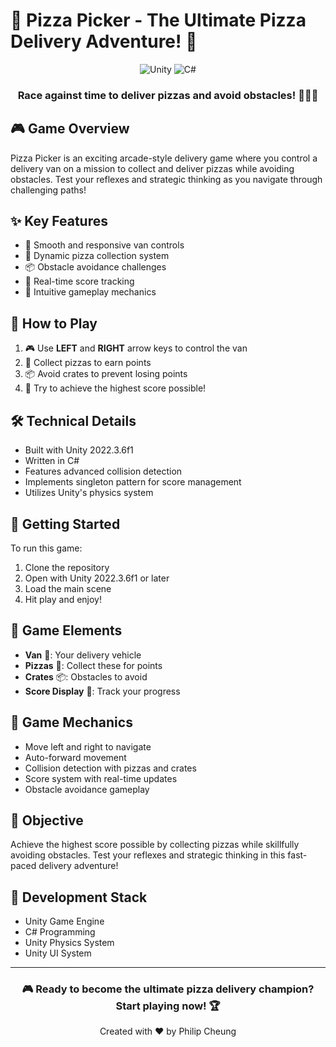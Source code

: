 # 🍕 Pizza Picker - The Ultimate Pizza Delivery Adventure! 🚚

<div align="center">
  <img src="https://img.shields.io/badge/unity-%23000000.svg?style=for-the-badge&logo=unity&logoColor=white" alt="Unity">
  <img src="https://img.shields.io/badge/C%23-%23239120.svg?style=for-the-badge&logo=c-sharp&logoColor=white" alt="C#">
  
  ### Race against time to deliver pizzas and avoid obstacles! 🏃‍♂️💨
</div>

## 🎮 Game Overview

Pizza Picker is an exciting arcade-style delivery game where you control a delivery van on a mission to collect and deliver pizzas while avoiding obstacles. Test your reflexes and strategic thinking as you navigate through challenging paths!

## ✨ Key Features

- 🚐 Smooth and responsive van controls
- 🍕 Dynamic pizza collection system
- 📦 Obstacle avoidance challenges
- 💯 Real-time score tracking
- 🎯 Intuitive gameplay mechanics

## 🎯 How to Play

1. 🎮 Use **LEFT** and **RIGHT** arrow keys to control the van
2. 🍕 Collect pizzas to earn points
3. 📦 Avoid crates to prevent losing points
4. 🎯 Try to achieve the highest score possible!

## 🛠️ Technical Details

- Built with Unity 2022.3.6f1
- Written in C#
- Features advanced collision detection
- Implements singleton pattern for score management
- Utilizes Unity's physics system

## 🚀 Getting Started

To run this game:
1. Clone the repository
2. Open with Unity 2022.3.6f1 or later
3. Load the main scene
4. Hit play and enjoy!

## 🎨 Game Elements

- **Van** 🚚: Your delivery vehicle
- **Pizzas** 🍕: Collect these for points
- **Crates** 📦: Obstacles to avoid
- **Score Display** 💯: Track your progress

## 🎱 Game Mechanics

- Move left and right to navigate
- Auto-forward movement
- Collision detection with pizzas and crates
- Score system with real-time updates
- Obstacle avoidance gameplay

## 🎯 Objective

Achieve the highest score possible by collecting pizzas while skillfully avoiding obstacles. Test your reflexes and strategic thinking in this fast-paced delivery adventure!

## 🔧 Development Stack

- Unity Game Engine
- C# Programming
- Unity Physics System
- Unity UI System

---

<div align="center">
  <h3>🎮 Ready to become the ultimate pizza delivery champion? Start playing now! 🏆</h3>
  
  Created with ❤️ by Philip Cheung
</div>
